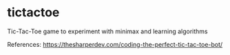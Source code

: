 # tictactoe
Tic-Tac-Toe game to experiment with minimax and learning algorithms


References: https://thesharperdev.com/coding-the-perfect-tic-tac-toe-bot/
